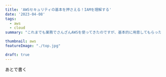 ```yaml
---
title: 'AWSセキュリティの基本を押さえる！IAMを理解する'
date: '2023-04-08'
tags:
  - aws
  - cloud
summary: "これまでも業務でさんざんAWSを使ってきたのですが、基本的に用意してもらった環境を使ってきただけなんですよね。AWSのセキュリティの基本くらいはちゃんと押さえておきたいので改めてきちんと理解しておきたいと思います。今回はIAMユーザを作成してIAMロールを割り当てる方法などを調べます。"

thumbnail: aws
featureImage: "./top.jpg"

draft: true
---
```


あとで書く
